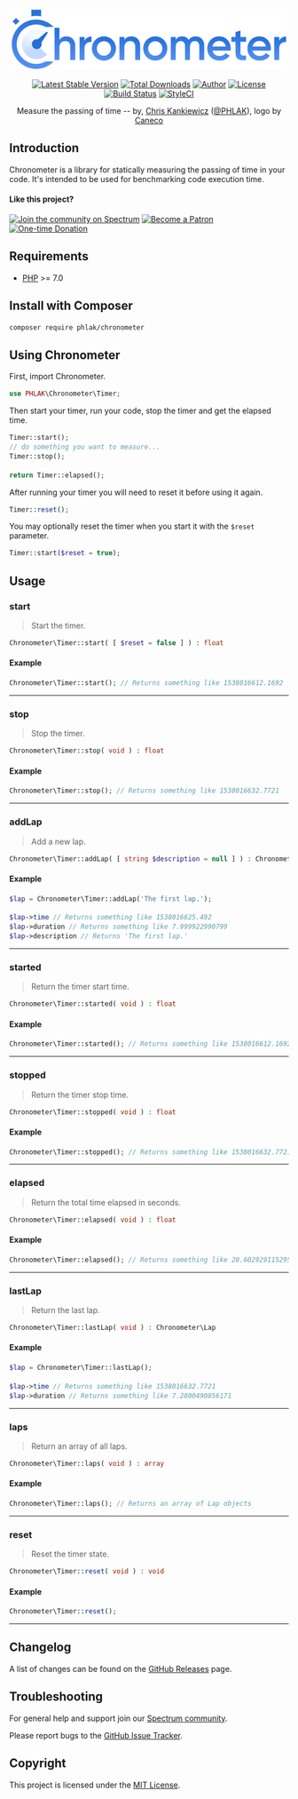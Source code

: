 <p align="center">
    <img src="chronometer.png" alt="Chronometer" width="500">
</p>

<p align="center">
  <a href="https://packagist.org/packages/PHLAK/Chronometer"><img src="https://img.shields.io/packagist/v/PHLAK/Chronometer.svg" title="Latest Stable Version"></a>
  <a href="https://packagist.org/packages/PHLAK/Chronometer"><img src="https://img.shields.io/packagist/dt/PHLAK/Chronometer.svg" title="Total Downloads"></a>
  <a href="https://www.ChrisKankiewicz.com"><img src="https://img.shields.io/badge/author-Chris%20Kankiewicz-blue.svg" title="Author"></a>
  <a href="https://packagist.org/packages/PHLAK/Chronometer"><img src="https://img.shields.io/packagist/l/PHLAK/Chronometer.svg" title="License"></a>
  <a href="https://travis-ci.org/PHLAK/Chronometer"><img src="https://img.shields.io/travis/PHLAK/Chronometer.svg" title="Build Status"></a>
  <a href="https://styleci.io/repos/95623990"><img src="https://styleci.io/repos/95623990/shield?branch=master&style=flat" title="StyleCI"></a>
</p>

<p align="center">
  Measure the passing of time --
  by, <a href="https://www.ChrisKankiewicz.com">Chris Kankiewicz</a> (<a href="https://twitter.com/PHLAK">@PHLAK</a>),
  logo by <a href="https://www.twitter.com/Caneco">Caneco</a>
</p>

Introduction
------------

Chronometer is a library for statically measuring the passing of time in your code.
It's intended to be used for benchmarking code execution time.

#### Like this project?

[![Join the community on Spectrum](https://img.shields.io/badge/Join_the_community-PHLAKNET-7a15fe.svg)](https://spectrum.chat/phlaknet)
[![Become a Patron](https://img.shields.io/badge/Become_a-Patron-f96854.svg)](https://patreon.com/PHLAK)
[![One-time Donation](https://img.shields.io/badge/Make_a-Donation-006bb6.svg)](https://paypal.me/ChrisKankiewicz)

Requirements
------------

  - [PHP](https://php.net) >= 7.0

Install with Composer
---------------------

```bash
composer require phlak/chronometer
```

Using Chronometer
-----------------

First, import Chronometer.

```php
use PHLAK\Chronometer\Timer;
```

Then start your timer, run your code, stop the timer and get the elapsed time.

```php
Timer::start();
// do something you want to measure...
Timer::stop();

return Timer::elapsed();
```

After running your timer you will need to reset it before using it again.

```php
Timer::reset();
```

You may optionally reset the timer when you start it with the `$reset` parameter.

```php
Timer::start($reset = true);
```

Usage
-----

### start
> Start the timer.

```php
Chronometer\Timer::start( [ $reset = false ] ) : float
```

#### Example

```php
Chronometer\Timer::start(); // Returns something like 1538016612.1692
```

---

### stop
> Stop the timer.

```php
Chronometer\Timer::stop( void ) : float
```

#### Example

```php
Chronometer\Timer::stop(); // Returns something like 1538016632.7721
```

---

### addLap
> Add a new lap.

```php
Chronometer\Timer::addLap( [ string $description = null ] ) : Chronometer\Lap
```

#### Example

```php
$lap = Chronometer\Timer::addLap('The first lap.');

$lap->time // Returns something like 1538016625.492
$lap->duration // Returns something like 7.999922990799
$lap->description // Returns 'The first lap.'
```

---

### started
> Return the timer start time.

```php
Chronometer\Timer::started( void ) : float
```

#### Example

```php
Chronometer\Timer::started(); // Returns something like 1538016612.1692
```

---

### stopped
> Return the timer stop time.

```php
Chronometer\Timer::stopped( void ) : float
```

#### Example

```php
Chronometer\Timer::stopped(); // Returns something like 1538016632.7721
```

---

### elapsed
> Return the total time elapsed in seconds.

```php
Chronometer\Timer::elapsed( void ) : float
```

#### Example

```php
Chronometer\Timer::elapsed(); // Returns something like 20.602929115295
```

---

### lastLap
> Return the last lap.

```php
Chronometer\Timer::lastLap( void ) : Chronometer\Lap
```

#### Example

```php
$lap = Chronometer\Timer::lastLap();

$lap->time // Returns something like 1538016632.7721
$lap->duration // Returns something like 7.2800490856171
```

---

### laps
> Return an array of all laps.

```php
Chronometer\Timer::laps( void ) : array
```

#### Example

```php
Chronometer\Timer::laps(); // Returns an array of Lap objects
```

---

### reset
> Reset the timer state.

```php
Chronometer\Timer::reset( void ) : void
```

#### Example

```php
Chronometer\Timer::reset();
```

---

Changelog
---------

A list of changes can be found on the [GitHub Releases](https://github.com/PHLAK/Chronometer/releases) page.

Troubleshooting
---------------

For general help and support join our [Spectrum community](https://spectrum.chat/phlaknet).

Please report bugs to the [GitHub Issue Tracker](https://github.com/PHLAK/Chronometer/issues).

Copyright
---------

This project is licensed under the [MIT License](https://github.com/PHLAK/Chronometer/blob/master/LICENSE).
